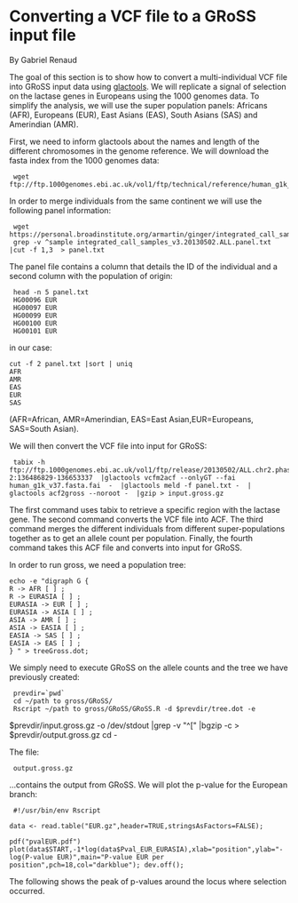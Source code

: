 # Converting a VCF file to a GRoSS input file
By Gabriel Renaud

The goal of this section is to show how to convert a multi-individual VCF file into GRoSS input data using [glactools](https://grenaud.github.io/glactools/).  We will replicate a signal of selection on the lactase genes in Europeans
using the 1000 genomes data. To simplify the analysis, we will use the super population panels: Africans (AFR), Europeans (EUR), East Asians (EAS), South Asians (SAS) and Amerindian (AMR).

First, we need to inform glactools about the names and length of the different chromosomes in the genome reference.  We will download the fasta index from the 1000 genomes data:

     wget ftp://ftp.1000genomes.ebi.ac.uk/vol1/ftp/technical/reference/human_g1k_v37.fasta.fai

In order to merge individuals from the same continent we will use the following panel information:

     wget https://personal.broadinstitute.org/armartin/ginger/integrated_call_samples_v3.20130502.ALL.panel.txt
     grep -v ^sample integrated_call_samples_v3.20130502.ALL.panel.txt  |cut -f 1,3  > panel.txt

The panel file contains a column that details the ID of the individual
and a second column with the population of origin:

     head -n 5 panel.txt
     HG00096 EUR
     HG00097 EUR
     HG00099 EUR
     HG00100 EUR
     HG00101 EUR

in our case:

    cut -f 2 panel.txt |sort | uniq
    AFR
    AMR
    EAS
    EUR
    SAS
(AFR=African,  AMR=Amerindian, EAS=East Asian,EUR=Europeans, SAS=South Asian).

We will then convert the VCF file into input for GRoSS:

     tabix -h ftp://ftp.1000genomes.ebi.ac.uk/vol1/ftp/release/20130502/ALL.chr2.phase3_shapeit2_mvncall_integrated_v5a.20130502.genotypes.vcf.gz 2:136486829-136653337  |glactools vcfm2acf --onlyGT --fai human_g1k_v37.fasta.fai  -  |glactools meld -f panel.txt -  | glactools acf2gross --noroot -  |gzip > input.gross.gz

The first command uses tabix to retrieve a specific region with the
lactase gene.  The second command converts the VCF file into ACF.  The
third command merges the different individuals from different
super-populations together as to get an allele count per population.
Finally, the fourth command takes this ACF file and converts into
input for GRoSS.

In order to run gross,  we need a population tree:

    echo -e "digraph G {
    R -> AFR [ ] ;
    R -> EURASIA [ ] ;
    EURASIA -> EUR [ ] ;
    EURASIA -> ASIA [ ] ;
    ASIA -> AMR [ ] ;
    ASIA -> EASIA [ ] ;
    EASIA -> SAS [ ] ;
    EASIA -> EAS [ ] ;
    } " > treeGross.dot;


We simply need to execute GRoSS on the allele counts and the tree we
have previously created:

     prevdir=`pwd`
     cd ~/path to gross/GRoSS/
     Rscript ~/path to gross/GRoSS/GRoSS.R -d $prevdir/tree.dot -e
$prevdir/input.gross.gz -o /dev/stdout |grep -v "^\[" |bgzip -c >
$prevdir/output.gross.gz
     cd -

The file:

     output.gross.gz

...contains the output from GRoSS. We will plot the p-value for the
European branch:

     #!/usr/bin/env Rscript

    data <- read.table("EUR.gz",header=TRUE,stringsAsFactors=FALSE);

    pdf("pvalEUR.pdf")
    plot(data$START,-1*log(data$Pval_EUR_EURASIA),xlab="position",ylab="-log(P-value EUR)",main="P-value EUR per position",pch=18,col="darkblue"); dev.off();

The following shows the peak of p-values around the locus where
selection occurred.
